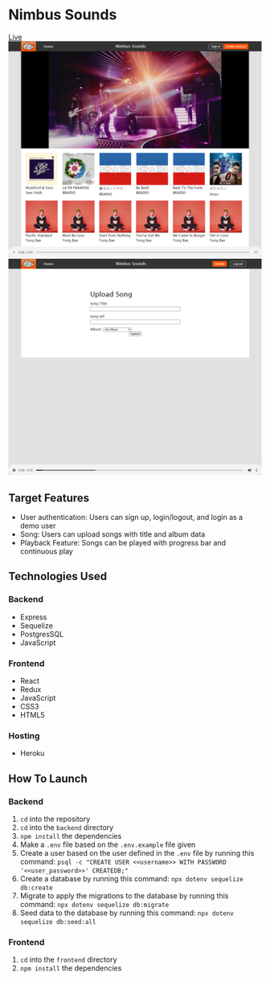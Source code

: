 # Nimbus Sounds

[Live](https://nimbus-sounds.herokuapp.com/)
![home-page](https://github.com/jyih/nimbus/blob/97d8f91eda99d1cfd91056b17563a5ed9d1a48e7/references/ss-home-page.png)
![upload-page](https://github.com/jyih/nimbus/blob/97d8f91eda99d1cfd91056b17563a5ed9d1a48e7/references/ss-upload-page.png)

## Target Features

- User authentication: Users can sign up, login/logout, and login as a demo user
- Song: Users can upload songs with title and album data
- Playback Feature: Songs can be played with progress bar and continuous play

## Technologies Used

### Backend

- Express
- Sequelize
- PostgresSQL
- JavaScript

### Frontend

- React
- Redux
- JavaScript
- CSS3
- HTML5

### Hosting

- Heroku

## How To Launch

### Backend

1. `cd` into the repository
2. `cd` into the `backend` directory
3. `npm install` the dependencies
4. Make a `.env` file based on the `.env.example` file given
5. Create a user based on the user defined in the `.env` file by running this command: `psql -c "CREATE USER <<username>> WITH PASSWORD '<<user_password>>' CREATEDB;"`
6. Create a database by running this command: `npx dotenv sequelize db:create`
7. Migrate to apply the migrations to the database by running this command: `npx dotenv sequelize db:migrate`
8. Seed data to the database by running this command: `npx dotenv sequelize db:seed:all`

### Frontend

1. `cd` into the `frontend` directory
2. `npm install` the dependencies
